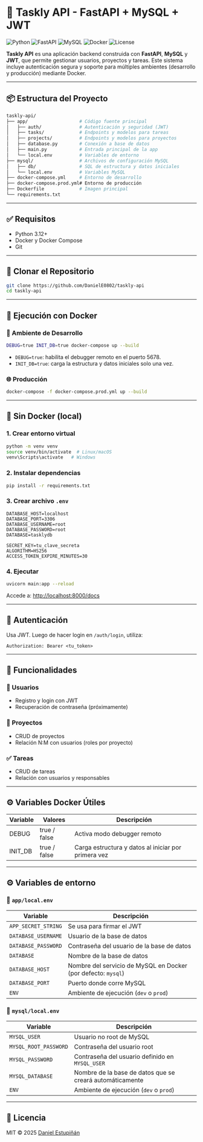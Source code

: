 # 🚀 Taskly API - FastAPI + MySQL + JWT

![Python](https://img.shields.io/badge/python-3.12%2B-blue)
![FastAPI](https://img.shields.io/badge/FastAPI-0.110.0-blue)
![MySQL](https://img.shields.io/badge/MySQL-8.0%2B-blue)
![Docker](https://img.shields.io/badge/Docker-20.10%2B-blue)
![License](https://img.shields.io/badge/license-MIT-green)

**Taskly API** es una aplicación backend construida con **FastAPI**, **MySQL** y **JWT**, que permite gestionar usuarios, proyectos y tareas. Este sistema incluye autenticación segura y soporte para múltiples ambientes (desarrollo y producción) mediante Docker.

---

## 📦 Estructura del Proyecto

```bash
taskly-api/
├── app/                   # Código fuente principal
│   ├── auth/              # Autenticación y seguridad (JWT)
│   ├── tasks/             # Endpoints y modelos para tareas
│   ├── projects/          # Endpoints y modelos para proyectos
│   ├── database.py        # Conexión a base de datos
│   ├── main.py            # Entrada principal de la app
│   └── local.env          # Variables de entorno
├── mysql/                 # Archivos de configuración MySQL
│   ├── db/                # SQL de estructura y datos iniciales
│   └── local.env          # Variables MySQL
├── docker-compose.yml     # Entorno de desarrollo
├── docker-compose.prod.yml# Entorno de producción
├── Dockerfile             # Imagen principal
└── requirements.txt
```

---

## ✅ Requisitos

- Python 3.12+
- Docker y Docker Compose
- Git

---

## 🔁 Clonar el Repositorio

```bash
git clone https://github.com/DanielE0802/taskly-api
cd taskly-api
```

---

## 🐳 Ejecución con Docker

### 🔧 Ambiente de Desarrollo

```bash
DEBUG=true INIT_DB=true docker-compose up --build
```

- `DEBUG=true`: habilita el debugger remoto en el puerto 5678.
- `INIT_DB=true`: carga la estructura y datos iniciales solo una vez.

### 🌐 Producción

```bash
docker-compose -f docker-compose.prod.yml up --build
```

---

## 🧪 Sin Docker (local)

### 1. Crear entorno virtual

```bash
python -m venv venv
source venv/bin/activate  # Linux/macOS
venv\Scripts\activate   # Windows
```

### 2. Instalar dependencias

```bash
pip install -r requirements.txt
```

### 3. Crear archivo `.env`

```dotenv
DATABASE_HOST=localhost
DATABASE_PORT=3306
DATABASE_USERNAME=root
DATABASE_PASSWORD=root
DATABASE=tasklydb

SECRET_KEY=tu_clave_secreta
ALGORITHM=HS256
ACCESS_TOKEN_EXPIRE_MINUTES=30
```

### 4. Ejecutar

```bash
uvicorn main:app --reload
```

Accede a: [http://localhost:8000/docs](http://localhost:8000/docs)

---

## 🔐 Autenticación

Usa JWT. Luego de hacer login en `/auth/login`, utiliza:

```http
Authorization: Bearer <tu_token>
```

---

## 📌 Funcionalidades

### 👤 Usuarios
- Registro y login con JWT
- Recuperación de contraseña (próximamente)

### 📁 Proyectos
- CRUD de proyectos
- Relación N:M con usuarios (roles por proyecto)

### ✅ Tareas
- CRUD de tareas
- Relación con usuarios y responsables

---

## ⚙️ Variables Docker Útiles

| Variable   | Valores       | Descripción                                      |
|------------|---------------|--------------------------------------------------|
| DEBUG      | true / false  | Activa modo debugger remoto                      |
| INIT_DB    | true / false  | Carga estructura y datos al iniciar por primera vez |

---

## ⚙️ Variables de entorno

### 📁 `app/local.env`

| Variable                 | Descripción                                           |
|--------------------------|-------------------------------------------------------|
| `APP_SECRET_STRING`      | Se usa para firmar el JWT                             |
| `DATABASE_USERNAME`      | Usuario de la base de datos                           |
| `DATABASE_PASSWORD`      | Contraseña del usuario de la base de datos            |
| `DATABASE`               | Nombre de la base de datos                            |
| `DATABASE_HOST`          | Nombre del servicio de MySQL en Docker (por defecto: `mysql`) |
| `DATABASE_PORT`          | Puerto donde corre MySQL                              |
| `ENV`                    | Ambiente de ejecución (`dev` o `prod`)                |

### 📁 `mysql/local.env`

| Variable              | Descripción                                           |
|-----------------------|-------------------------------------------------------|
| `MYSQL_USER`          | Usuario no root de MySQL                              |
| `MYSQL_ROOT_PASSWORD` | Contraseña del usuario root                           |
| `MYSQL_PASSWORD`      | Contraseña del usuario definido en `MYSQL_USER`       |
| `MYSQL_DATABASE`      | Nombre de la base de datos que se creará automáticamente |
| `ENV`                 | Ambiente de ejecución (`dev` o `prod`)                |

---

## 📄 Licencia

MIT © 2025 [Daniel Estupiñán](https://github.com/DanielE0802)
